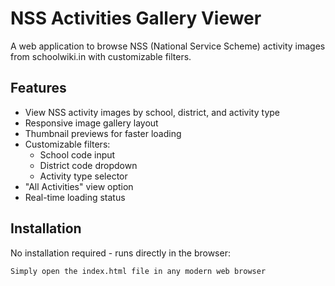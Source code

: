 # NSS Activities Gallery Viewer

A web application to browse NSS (National Service Scheme) activity images from schoolwiki.in with customizable filters.


## Features

- View NSS activity images by school, district, and activity type
- Responsive image gallery layout
- Thumbnail previews for faster loading
- Customizable filters:
  - School code input
  - District code dropdown
  - Activity type selector
- "All Activities" view option
- Real-time loading status

## Installation

No installation required - runs directly in the browser:

```html
Simply open the index.html file in any modern web browser
